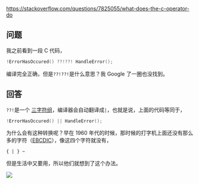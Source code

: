 <https://stackoverflow.com/questions/7825055/what-does-the-c-operator-do>

## 问题

我之前看到一段 C 代码，

```c
!ErrorHasOccured() ??!??! HandleError();
```

编译完全正确，但是`??!??!`是什么意思？我 Google 了一圈也没找到。

## 回答

`??!`是一个 [三字符组](https://zh.wikipedia.org/wiki/%E4%B8%89%E5%AD%97%E7%AC%A6%E7%BB%84%E4%B8%8E%E5%8F%8C%E5%AD%97%E7%AC%A6%E7%BB%84)，编译器会自动翻译成`|`，也就是说，上面的代码等同于，

```c
!ErrorHasOccured() || HandleError();
```

为什么会有这种转换呢？早在 1960 年代的时候，那时候的打字机上面还没有那么多的字符（[EBCDIC](https://zh.wikipedia.org/wiki/EBCDIC)），像这四个字符就没有，

```
{ | } ~ 
```

但是生活中又要用，所以他们就想到了这个办法。

![](https://github.com/Hapoa/stackoverflow-top-cpp/blob/master/image/003.jpg)
